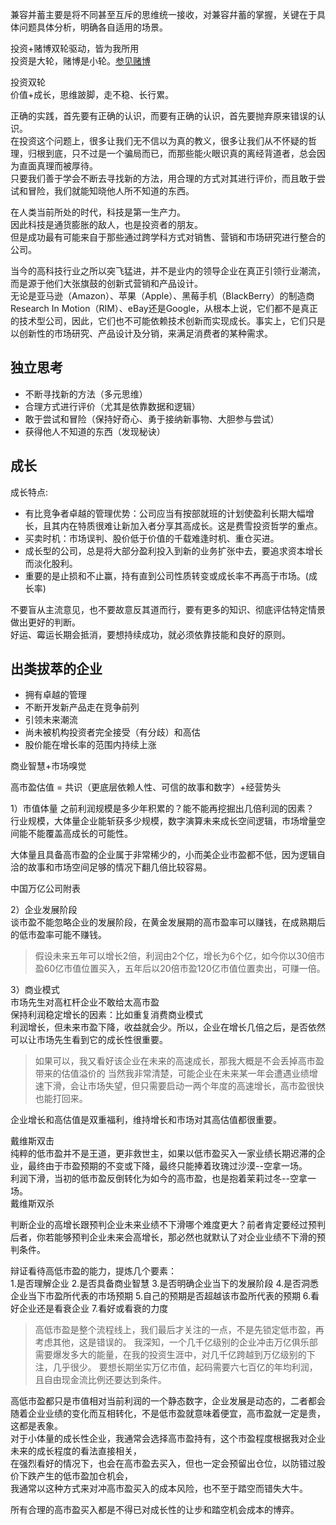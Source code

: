 兼容并蓄主要是将不同甚至互斥的思维统一接收，对兼容幷蓄的掌握，关键在于具体问题具体分析，明确各自适用的场景。

投资+赌博双轮驱动，皆为我所用  
投资是大轮，赌博是小轮。<a href="../赌博/赌博.md">参见赌博</a>

投资双轮  
价值+成长，思维跛脚，走不稳、长行累。   

正确的实践，首先要有正确的认识，而要有正确的认识，首先要抛弃原来错误的认识。  
在投资这个问题上，很多让我们无不信以为真的教义，很多让我们从不怀疑的哲理，归根到底，只不过是一个骗局而已，而那些能火眼识真的离经背道者，总会因为直面真理而被厚待。  
只要我们善于学会不断去寻找新的方法，用合理的方式对其进行评价，而且敢于尝试和冒险，我们就能知晓他人所不知道的东西。


在人类当前所处的时代，科技是第一生产力。    
因此科技是通货膨胀的敌人，也是投资者的朋友。  
但是成功最有可能来自于那些通过跨学科方式对销售、营销和市场研究进行整合的公司。

当今的高科技行业之所以突飞猛进，并不是业内的领导企业在真正引领行业潮流，而是源于他们大张旗鼓的创新式营销和产品设计。  
无论是亚马逊（Amazon）、苹果（Apple）、黑莓手机（BlackBerry）的制造商Research In Motion（RIM）、eBay还是Google，从根本上说，它们都不是真正的技术型公司，因此，它们也不可能依赖技术创新而实现成长。事实上，它们只是以创新性的市场研究、产品设计及分销，来满足消费者的某种需求。

## 独立思考
- 不断寻找新的方法（多元思维）
- 合理方式进行评价（尤其是依靠数据和逻辑）
- 敢于尝试和冒险（保持好奇心、勇于接纳新事物、大胆参与尝试）
- 获得他人不知道的东西（发现秘诀）

## 成长
成长特点:  
- 有比竞争者卓越的管理优势：公司应当有按部就班的计划使盈利长期大幅增长，且其内在特质很难让新加入者分享其高成长。这是费雪投资哲学的重点。  
- 买卖时机：市场误判、股价低于价值的千载难逢时机、重仓买进。    
- 成长型的公司，总是将大部分盈利投入到新的业务扩张中去，要追求资本增长而淡化股利。    
- 重要的是止损和不止赢，持有直到公司性质转变或成长率不再高于市场。(成长率)     

不要盲从主流意见，也不要故意反其道而行，要有更多的知识、彻底评估特定情景做出更好的判断。  
好运、霉运长期会抵消，要想持续成功，就必须依靠技能和良好的原则。  

## 出类拔萃的企业
- 拥有卓越的管理
- 不断开发新产品走在竞争前列
- 引领未来潮流
- 尚未被机构投资者完全接受（有分歧）和高估
- 股价能在增长率的范围内持续上涨


商业智慧+市场嗅觉  

高市盈估值 = 共识（更底层依赖人性、可信的故事和数字）+经营势头

1）市值体量
之前利润规模是多少年积累的？能不能再挖掘出几倍利润的因素？   
行业规模，大体量企业能斩获多少规模，数字演算未来成长空间逻辑，市场增量空间能不能覆盖高成长的可能性。   

大体量且具备高市盈的企业属于非常稀少的，小而美企业市盈都不低，因为逻辑自洽的故事和市场空间足够的情况下翻几倍比较容易。     

中国万亿公司附表  

2）企业发展阶段   
谈市盈不能忽略企业的发展阶段，在黄金发展期的高市盈率可以赚钱，在成熟期后的低市盈率可能不赚钱。  
> 假设未来五年可以增长2倍，利润由2个亿，增长为6个亿，如今你以30倍市盈60亿市值位置买入，五年后以20倍市盈120亿市值位置卖出，可赚一倍。  

3）商业模式   
市场先生对高杠杆企业不敢给太高市盈  
保持利润稳定增长的因素：比如重复消费商业模式   
利润增长，但未来市盈下降，收益就会少。所以，企业在增长几倍之后，是否依然可以让市场先生看到它的成长性很重要。    
>如果可以，我又看好该企业在未来的高速成长，那我大概是不会丢掉高市盈带来的估值溢价的 
> 当然我非常清楚，可能企业在未来某一年会遭遇业绩增速下滑，会让市场失望，但只需要启动一两个年度的高速增长，高市盈很快也能打回来。

企业增长和高估值是双重福利，维持增长和市场对其高估值都很重要。 

戴维斯双击   
纯粹的低市盈并不是王道，更非救世主，如果以低市盈买入一家业绩长期迟滞的企业，最终由于市盈预期的不变或下降，最终只能捧着玫瑰过沙漠--空拿一场。  
利润下滑，当初的低市盈反倒转化为如今的高市盈，也是抱着茉莉过冬--空拿一场。  
戴维斯双杀  

判断企业的高增长跟预判企业未来业绩不下滑哪个难度更大？前者肯定要经过预判后者，你若能够预判企业未来会高增长，那必然也就默认了对企业业绩不下滑的预判条件。  

辩证看待高低市盈的能力，提炼几个要素：  
1.是否理解企业
2.是否具备商业智慧
3.是否明确企业当下的发展阶段
4.是否洞悉企业当下市盈所代表的市场预期
5.自己的预期是否超越该市盈所代表的预期
6.看好企业还是看衰企业
7.看好或看衰的力度  
> 高低市盈是整个流程线上，我们最后才关注的一点，不是先锁定低市盈，再考虑其他，这是错误的。
> 我深知，一个几千亿级别的企业冲击万亿俱乐部需要爆发多大的能量，在我的投资生涯中，对几千亿跨越到万亿级别的下注，几乎很少。
> 要想长期坐实万亿市值，起码需要六七百亿的年均利润，且自由现金流比例还要达到条件。

高低市盈都只是市值相对当前利润的一个静态数字，企业发展是动态的，二者都会随着企业业绩的变化而互相转化，不是低市盈就意味着便宜，高市盈就一定是贵，这都是表象。  
对于小体量的成长性企业，我通常会选择高市盈持有，这个市盈程度根据我对企业未来的成长程度的看法直接相关，  
在强烈看好的情况下，也会在高市盈去买入，但也一定会预留出仓位，以防错过股价下跌产生的低市盈加仓机会，  
我通常以这种方式来对冲高市盈买入的成本风险，也不至于踏空而错失大牛。

所有合理的高市盈买入都是不得已对成长性的让步和踏空机会成本的博弈。